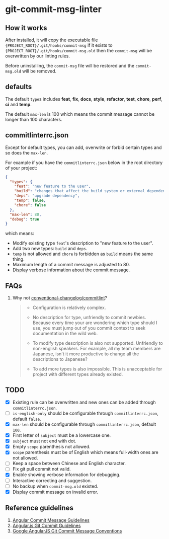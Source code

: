 # git-commit-msg-linter

## How it works

After installed, it will copy the executable file `{PROJECT_ROOT}/.git/hooks/commit-msg` if it exists to `{PROJECT_ROOT}/.git/hooks/commit-msg.old` then the `commit-msg` will be overwritten by our linting rules.

Before uninstalling, the `commit-msg` file will be restored and the `commit-msg.old` will be removed.

## defaults

The default `type`s includes **feat**, **fix**, **docs**, **style**, **refactor**, **test**, **chore**, **perf**, **ci** and **temp**.

The default `max-len` is 100 which means the commit message cannot be longer than 100 characters.

## commitlinterrc.json

Except for default types, you can add, overwrite or forbid certain types and so does the `max-len`.

For example if you have the `commitlinterrc.json` below in the root directory of your project:

```json
{
  "types": {
    "feat": "new feature to the user",
    "build": "changes that affect the build system or external dependencies (example scopes: gulp, broccoli, npm)",
    "deps": "upgrade dependency",
    "temp": false,
    "chore": false
  },
  "max-len": 80,
  "debug": true
}
```

which means:

- Modify existing type `feat`'s description to "new feature to the user".
- Add two new types: `build` and `deps`.
- `temp` is not allowed and `chore` is forbidden as `build` means the same thing.
- Maximum length of a commit message is adjusted to 80.
- Display verbose information about the commit message.

## FAQs

1. Why not [conventional-changelog/commitlint](https://github.com/conventional-changelog/commitlint)?

   > - Configuration is relatively complex.
   >
   > - No description for type, unfriendly to commit newbies. Because every time your are wondering which type should I use, you must jump out of you commit context to seek documentation in the wild web.
   >
   > - To modify type description is also not supported. Unfriendly to non-english speakers. For example, all my team members are Japanese, isn't it more productive to change all the descriptions to Japanese?
   >
   > - To add more types is also impossible. This is unacceptable for project with different types already existed.

## TODO

- [x] Existing rule can be overwritten and new ones can be added through `commitlinterrc.json`.
- [ ] `is-english-only` should be configurable through `commitlinterrc.json`, default `false`.
- [x] `max-len` should be configurable through `commitlinterrc.json`, default `100`.
- [x] First letter of `subject` must be a lowercase one.
- [x] `subject` must not end with dot.
- [x] Empty `scope` parenthesis not allowed.
- [x] `scope` parenthesis must be of English which means full-width ones are not allowed.
- [ ] Keep a space between Chinese and English character.
- [ ] Fix git pull commit not valid.
- [x] Enable showing verbose information for debugging.
- [ ] Interactive correcting and suggestion.
- [ ] No backup when `commit-msg.old` existed.
- [x] Display commit message on invalid error.

## Reference guidelines

1. [Angular Commit Message Guidelines](https://github.com/angular/angular/blob/master/CONTRIBUTING.md#-commit-message-guidelines)
2. [Angular.js Git Commit Guidelines](https://github.com/angular/angular.js/blob/master/DEVELOPERS.md#-git-commit-guidelines)
3. [Google AngularJS Git Commit Message Conventions](https://docs.google.com/document/d/1QrDFcIiPjSLDn3EL15IJygNPiHORgU1_OOAqWjiDU5Y/edit#heading=h.uyo6cb12dt6w)

